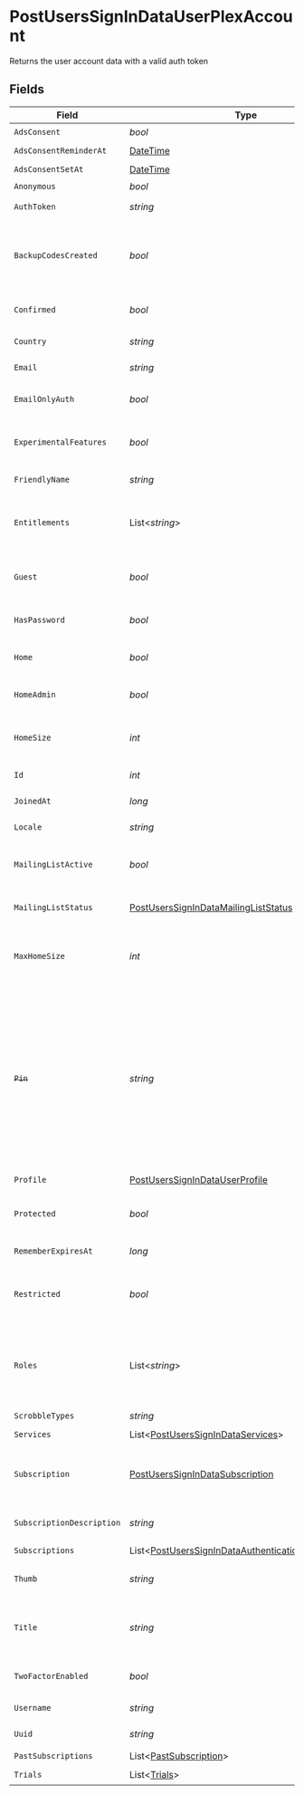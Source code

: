 # PostUsersSignInDataUserPlexAccount

Returns the user account data with a valid auth token


## Fields

| Field                                                                                                                                                                 | Type                                                                                                                                                                  | Required                                                                                                                                                              | Description                                                                                                                                                           | Example                                                                                                                                                               |
| --------------------------------------------------------------------------------------------------------------------------------------------------------------------- | --------------------------------------------------------------------------------------------------------------------------------------------------------------------- | --------------------------------------------------------------------------------------------------------------------------------------------------------------------- | --------------------------------------------------------------------------------------------------------------------------------------------------------------------- | --------------------------------------------------------------------------------------------------------------------------------------------------------------------- |
| `AdsConsent`                                                                                                                                                          | *bool*                                                                                                                                                                | :heavy_check_mark:                                                                                                                                                    | Unknown                                                                                                                                                               |                                                                                                                                                                       |
| `AdsConsentReminderAt`                                                                                                                                                | [DateTime](https://learn.microsoft.com/en-us/dotnet/api/system.datetime?view=net-5.0)                                                                                 | :heavy_check_mark:                                                                                                                                                    | Unknown                                                                                                                                                               |                                                                                                                                                                       |
| `AdsConsentSetAt`                                                                                                                                                     | [DateTime](https://learn.microsoft.com/en-us/dotnet/api/system.datetime?view=net-5.0)                                                                                 | :heavy_check_mark:                                                                                                                                                    | Unknown                                                                                                                                                               |                                                                                                                                                                       |
| `Anonymous`                                                                                                                                                           | *bool*                                                                                                                                                                | :heavy_minus_sign:                                                                                                                                                    | Unknown                                                                                                                                                               |                                                                                                                                                                       |
| `AuthToken`                                                                                                                                                           | *string*                                                                                                                                                              | :heavy_check_mark:                                                                                                                                                    | The account token                                                                                                                                                     | CxoUzBTSV5hsxjTpFKaf                                                                                                                                                  |
| `BackupCodesCreated`                                                                                                                                                  | *bool*                                                                                                                                                                | :heavy_minus_sign:                                                                                                                                                    | If the two-factor authentication backup codes have been created                                                                                                       |                                                                                                                                                                       |
| `Confirmed`                                                                                                                                                           | *bool*                                                                                                                                                                | :heavy_minus_sign:                                                                                                                                                    | If the account has been confirmed                                                                                                                                     |                                                                                                                                                                       |
| `Country`                                                                                                                                                             | *string*                                                                                                                                                              | :heavy_check_mark:                                                                                                                                                    | The account country                                                                                                                                                   | US                                                                                                                                                                    |
| `Email`                                                                                                                                                               | *string*                                                                                                                                                              | :heavy_check_mark:                                                                                                                                                    | The account email address                                                                                                                                             | username@email.com                                                                                                                                                    |
| `EmailOnlyAuth`                                                                                                                                                       | *bool*                                                                                                                                                                | :heavy_minus_sign:                                                                                                                                                    | If login with email only is enabled                                                                                                                                   |                                                                                                                                                                       |
| `ExperimentalFeatures`                                                                                                                                                | *bool*                                                                                                                                                                | :heavy_minus_sign:                                                                                                                                                    | If experimental features are enabled                                                                                                                                  |                                                                                                                                                                       |
| `FriendlyName`                                                                                                                                                        | *string*                                                                                                                                                              | :heavy_check_mark:                                                                                                                                                    | Your account full name                                                                                                                                                | friendlyUsername                                                                                                                                                      |
| `Entitlements`                                                                                                                                                        | List<*string*>                                                                                                                                                        | :heavy_check_mark:                                                                                                                                                    | List of devices your allowed to use with this account                                                                                                                 |                                                                                                                                                                       |
| `Guest`                                                                                                                                                               | *bool*                                                                                                                                                                | :heavy_minus_sign:                                                                                                                                                    | If the account is a Plex Home guest user                                                                                                                              |                                                                                                                                                                       |
| `HasPassword`                                                                                                                                                         | *bool*                                                                                                                                                                | :heavy_minus_sign:                                                                                                                                                    | If the account has a password                                                                                                                                         |                                                                                                                                                                       |
| `Home`                                                                                                                                                                | *bool*                                                                                                                                                                | :heavy_minus_sign:                                                                                                                                                    | If the account is a Plex Home user                                                                                                                                    |                                                                                                                                                                       |
| `HomeAdmin`                                                                                                                                                           | *bool*                                                                                                                                                                | :heavy_minus_sign:                                                                                                                                                    | If the account is the Plex Home admin                                                                                                                                 |                                                                                                                                                                       |
| `HomeSize`                                                                                                                                                            | *int*                                                                                                                                                                 | :heavy_check_mark:                                                                                                                                                    | The number of accounts in the Plex Home                                                                                                                               | 1                                                                                                                                                                     |
| `Id`                                                                                                                                                                  | *int*                                                                                                                                                                 | :heavy_check_mark:                                                                                                                                                    | The Plex account ID                                                                                                                                                   | 13692262                                                                                                                                                              |
| `JoinedAt`                                                                                                                                                            | *long*                                                                                                                                                                | :heavy_check_mark:                                                                                                                                                    | Unix epoch datetime                                                                                                                                                   | 1556281940                                                                                                                                                            |
| `Locale`                                                                                                                                                              | *string*                                                                                                                                                              | :heavy_check_mark:                                                                                                                                                    | The account locale                                                                                                                                                    |                                                                                                                                                                       |
| `MailingListActive`                                                                                                                                                   | *bool*                                                                                                                                                                | :heavy_minus_sign:                                                                                                                                                    | If you are subscribed to the Plex newsletter                                                                                                                          |                                                                                                                                                                       |
| `MailingListStatus`                                                                                                                                                   | [PostUsersSignInDataMailingListStatus](../../Models/Requests/PostUsersSignInDataMailingListStatus.md)                                                                 | :heavy_check_mark:                                                                                                                                                    | Your current mailing list status                                                                                                                                      |                                                                                                                                                                       |
| `MaxHomeSize`                                                                                                                                                         | *int*                                                                                                                                                                 | :heavy_check_mark:                                                                                                                                                    | The maximum number of accounts allowed in the Plex Home                                                                                                               | 15                                                                                                                                                                    |
| ~~`Pin`~~                                                                                                                                                             | *string*                                                                                                                                                              | :heavy_minus_sign:                                                                                                                                                    | : warning: ** DEPRECATED **: This will be removed in a future release, please migrate away from it as soon as possible.<br/><br/>[Might be removed] The hashed Plex Home PIN  |                                                                                                                                                                       |
| `Profile`                                                                                                                                                             | [PostUsersSignInDataUserProfile](../../Models/Requests/PostUsersSignInDataUserProfile.md)                                                                             | :heavy_check_mark:                                                                                                                                                    | N/A                                                                                                                                                                   |                                                                                                                                                                       |
| `Protected`                                                                                                                                                           | *bool*                                                                                                                                                                | :heavy_minus_sign:                                                                                                                                                    | If the account has a Plex Home PIN enabled                                                                                                                            |                                                                                                                                                                       |
| `RememberExpiresAt`                                                                                                                                                   | *long*                                                                                                                                                                | :heavy_check_mark:                                                                                                                                                    | Unix epoch datetime                                                                                                                                                   | 1556281940                                                                                                                                                            |
| `Restricted`                                                                                                                                                          | *bool*                                                                                                                                                                | :heavy_minus_sign:                                                                                                                                                    | If the account is a Plex Home managed user                                                                                                                            |                                                                                                                                                                       |
| `Roles`                                                                                                                                                               | List<*string*>                                                                                                                                                        | :heavy_minus_sign:                                                                                                                                                    | [Might be removed] List of account roles. Plexpass membership listed here                                                                                             |                                                                                                                                                                       |
| `ScrobbleTypes`                                                                                                                                                       | *string*                                                                                                                                                              | :heavy_check_mark:                                                                                                                                                    | Unknown                                                                                                                                                               |                                                                                                                                                                       |
| `Services`                                                                                                                                                            | List<[PostUsersSignInDataServices](../../Models/Requests/PostUsersSignInDataServices.md)>                                                                             | :heavy_check_mark:                                                                                                                                                    | N/A                                                                                                                                                                   |                                                                                                                                                                       |
| `Subscription`                                                                                                                                                        | [PostUsersSignInDataSubscription](../../Models/Requests/PostUsersSignInDataSubscription.md)                                                                           | :heavy_check_mark:                                                                                                                                                    | If the account’s Plex Pass subscription is active                                                                                                                     |                                                                                                                                                                       |
| `SubscriptionDescription`                                                                                                                                             | *string*                                                                                                                                                              | :heavy_check_mark:                                                                                                                                                    | Description of the Plex Pass subscription                                                                                                                             |                                                                                                                                                                       |
| `Subscriptions`                                                                                                                                                       | List<[PostUsersSignInDataAuthenticationSubscription](../../Models/Requests/PostUsersSignInDataAuthenticationSubscription.md)>                                         | :heavy_check_mark:                                                                                                                                                    | N/A                                                                                                                                                                   |                                                                                                                                                                       |
| `Thumb`                                                                                                                                                               | *string*                                                                                                                                                              | :heavy_check_mark:                                                                                                                                                    | URL of the account thumbnail                                                                                                                                          | https://plex.tv/users/a4f43c1ebfde43a5/avatar?c=8372075101                                                                                                            |
| `Title`                                                                                                                                                               | *string*                                                                                                                                                              | :heavy_check_mark:                                                                                                                                                    | The title of the account (username or friendly name)                                                                                                                  | UsernameTitle                                                                                                                                                         |
| `TwoFactorEnabled`                                                                                                                                                    | *bool*                                                                                                                                                                | :heavy_minus_sign:                                                                                                                                                    | If two-factor authentication is enabled                                                                                                                               |                                                                                                                                                                       |
| `Username`                                                                                                                                                            | *string*                                                                                                                                                              | :heavy_check_mark:                                                                                                                                                    | The account username                                                                                                                                                  | Username                                                                                                                                                              |
| `Uuid`                                                                                                                                                                | *string*                                                                                                                                                              | :heavy_check_mark:                                                                                                                                                    | The account UUID                                                                                                                                                      | dae343c1f45beb4f                                                                                                                                                      |
| `PastSubscriptions`                                                                                                                                                   | List<[PastSubscription](../../Models/Requests/PastSubscription.md)>                                                                                                   | :heavy_check_mark:                                                                                                                                                    | N/A                                                                                                                                                                   |                                                                                                                                                                       |
| `Trials`                                                                                                                                                              | List<[Trials](../../Models/Requests/Trials.md)>                                                                                                                       | :heavy_check_mark:                                                                                                                                                    | N/A                                                                                                                                                                   |                                                                                                                                                                       |